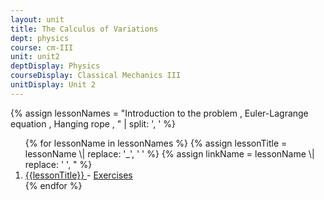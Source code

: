 ```yaml
---
layout: unit
title: The Calculus of Variations 
dept: physics
course: cm-III
unit: unit2
deptDisplay: Physics
courseDisplay: Classical Mechanics III
unitDisplay: Unit 2
---
```

{% assign lessonNames = "Introduction to the problem , Euler-Lagrange equation , Hanging rope , " \| split: ', ' %}

<ol>
{% for lessonName in lessonNames %}
{% assign lessonTitle = lessonName \| replace:  '_', ' ' %}
{% assign linkName = lessonName \| replace: ' ', " %}
<li> <a class = "page-link" href = "{{ linkName \| prepend: units[unitIndex] \| prepend: current_page.permalink }}"> {{lessonTitle}} </a> - <a class = "page-link" href = "{{ linkName \| prepend: units[unitIndex] \| prepend: current_page.permalink \| append: "-exercises" }}"> Exercises </a> </li>
{% endfor %}
</ol>
